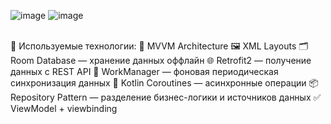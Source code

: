 ![image](https://github.com/user-attachments/assets/fba92c90-6162-4a01-98dc-5c08acda8b36)
![image](https://github.com/user-attachments/assets/c03a9c78-7ebd-4e36-9816-5e4b71c68595)

<br>
🔧 Используемые технологии:
📐 MVVM Architecture
🖼 XML Layouts
🗂 Room Database — хранение данных оффлайн
🌐 Retrofit2 — получение данных с REST API
🔄 WorkManager — фоновая периодическая синхронизация данных
🧵 Kotlin Coroutines — асинхронные операции
📦 Repository Pattern — разделение бизнес-логики и источников данных
✅ ViewModel + viewbinding
